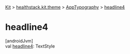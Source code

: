 
[Kit](../../../kit.html) > [healthstack.kit.theme](../index.html) > [AppTypography](index.html) > [headline4](headline4.html)



# headline4



[androidJvm]\
val [headline4](headline4.html): TextStyle




